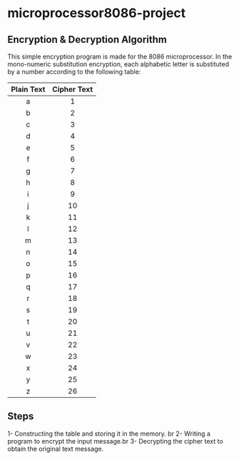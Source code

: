 # microprocessor8086-project
## Encryption & Decryption Algorithm
This simple encryption program is made for the 8086 microprocessor. In the mono-numeric substitution encryption, each alphabetic letter is substituted by a number according to the following table:

  | Plain Text |   Cipher Text    |
  |:----------:|:----------------:|
  |    a       |        1         | 
  |    b       |        2         |
  |    c       |        3         |
  |    d       |        4         |
  |    e       |        5         |
  |    f       |        6         |
  |    g       |        7         |
  |    h       |        8         | 
  |    i       |        9         |
  |    j       |        10        | 
  |    k       |        11        | 
  |    l       |        12        | 
  |    m       |        13        | 
  |    n       |        14        |
  |    o       |        15        |
  |    p       |        16        |
  |    q       |        17        | 
  |    r       |        18        | 
  |    s       |        19        |
  |    t       |        20        |
  |    u       |        21        |
  |    v       |        22        |
  |    w       |        23        |
  |    x       |        24        |
  |    y       |        25        |
  |    z       |        26        |
  
  ## Steps
   1- Constructing the table and storing it in the memory. br
   2- Writing a program to encrypt the input message.br
   3- Decrypting the cipher text to obtain the original text message.
 
